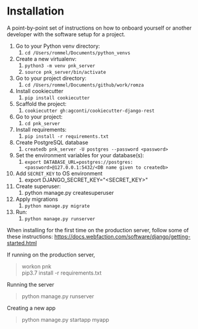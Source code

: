 # Installation

A point-by-point set of instructions on how to onboard yourself or another developer with the
software setup for a project.

1. Go to your Python venv directory:
    1. `cd /Users/rommel/Documents/python_venvs`
2. Create a new virtualenv:
    1. `python3 -m venv pnk_server`
    2. `source pnk_server/bin/activate`
3. Go to your project directory: 
    1. `cd /Users/rommel/Documents/github/work/romza`
4. Install cookiecutter
    1. `pip install cookiecutter`
5. Scaffold the project: 
    1. `cookiecutter gh:agconti/cookiecutter-django-rest`
6. Go to your project: 
    1. `cd pnk_server`
7. Install requirements:
    1. `pip install -r requirements.txt`
8. Create PostgreSQL database
    1. `createdb pnk_server -U postgres --password <password>`
9. Set the environment variables for your database(s):
    1. `export DATABASE_URL=postgres://postgres:<password>@127.0.0.1:5432/<DB name given to createdb>`
10. Add `SECRET_KEY` to OS environment
    1. export DJANGO_SECRET_KEY="<SECRET_KEY>"
11. Create superuser:
    1. python manage.py createsuperuser
12. Apply migrations
    1. `python manage.py migrate`
12. Run: 
    1. `python manage.py runserver`


When installing for the first time on the production server, follow some of these instructions: 
https://docs.webfaction.com/software/django/getting-started.html 


If running on the production server,
> workon pnk  
> pip3.7 install -r requirements.txt


Running the server  
> python manage.py runserver 


Creating a new app
> python manage.py startapp myapp